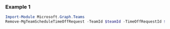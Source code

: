 ### Example 1
```powershell
Import-Module Microsoft.Graph.Teams
Remove-MgTeamScheduleTimeOffRequest -TeamId $teamId -TimeOffRequestId $timeOffRequestId
```
